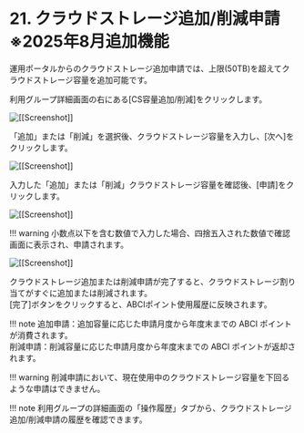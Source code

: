 # 21. クラウドストレージ追加/削減申請 ※2025年8月追加機能

運用ポータルからのクラウドストレージ追加申請では、上限(50TB)を超えてクラウドストレージ容量を追加可能です。

利用グループ詳細画面の右にある[CS容量追加/削減]をクリックします。

![[[Screenshot]]](img/21_A.png)

「追加」または「削減」を選択後、クラウドストレージ容量を入力し、[次へ]をクリックします。

![[[Screenshot]]](img/21_B.png)

入力した「追加」または「削減」クラウドストレージ容量を確認後、[申請]をクリックします。

![[[Screenshot]]](img/21_C.png)

!!! warning
    小数点以下を含む数値で入力した場合、四捨五入された数値で確認画面に表示され、申請されます。

![[[Screenshot]]](img/21_D.png)

クラウドストレージ追加または削減申請が完了すると、クラウドストレージ割り当てがすぐに追加または削減されます。  
[完了]ボタンをクリックすると、ABCIポイント使用履歴に反映されます。

!!! note
    追加申請：追加容量に応じた申請月度から年度末までの ABCI ポイントが消費されます。  
    削減申請：削減容量に応じた申請月度から年度末までの ABCI ポイントが返却されます。  

!!! warning
    削減申請において、現在使用中のクラウドストレージ容量を下回るような申請はできません。

!!! note
    利用グループの詳細画面の「操作履歴」タブから、クラウドストレージ追加/削減申請の履歴を確認できます。
